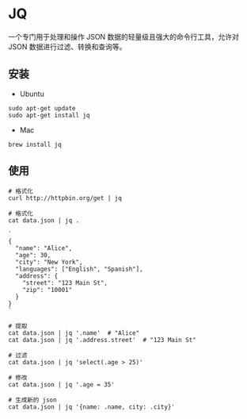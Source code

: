 # JQ

一个专门用于处理和操作 JSON 数据的轻量级且强大的命令行工具，允许对 JSON 数据进行过滤、转换和查询等。

## 安装

- Ubuntu

```shell
sudo apt-get update
sudo apt-get install jq
```

- Mac

```shell
brew install jq
```

## 使用

```shell
# 格式化
curl http://httpbin.org/get | jq

# 格式化
cat data.json | jq .

`
{
  "name": "Alice",
  "age": 30,
  "city": "New York",
  "languages": ["English", "Spanish"],
  "address": {
    "street": "123 Main St",
    "zip": "10001"
  }
}
`

# 提取
cat data.json | jq '.name'  # "Alice"
cat data.json | jq '.address.street'  # "123 Main St"

# 过滤
cat data.json | jq 'select(.age > 25)'

# 修改
cat data.json | jq '.age = 35'

# 生成新的 json
cat data.json | jq '{name: .name, city: .city}'
```
